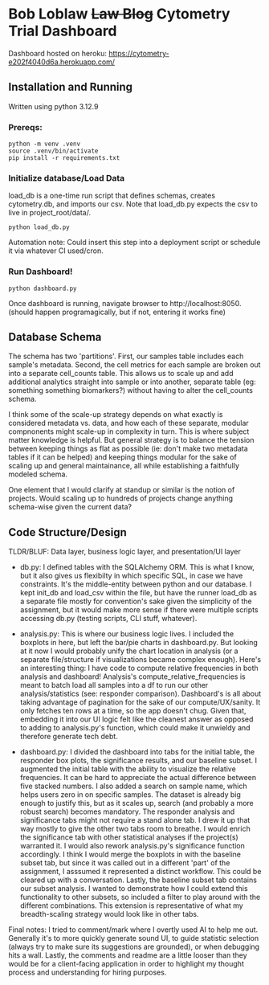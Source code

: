 # Bob Loblaw ~~Law Blog~~ Cytometry Trial Dashboard

Dashboard hosted on heroku: https://cytometry-e202f4040d6a.herokuapp.com/

## Installation and Running

Written using python 3.12.9

### Prereqs: 
```
python -m venv .venv
source .venv/bin/activate
pip install -r requirements.txt
```

### Initialize database/Load Data

load_db is a one-time run script that defines schemas, creates cytometry.db, and imports our csv. Note that load_db.py expects the csv to live in project_root/data/. 

`python load_db.py`

Automation note: Could insert this step into a deployment script or schedule it via whatever CI used/cron. 

### Run Dashboard!

`python dashboard.py`

Once dashboard is running, navigate browser to http://localhost:8050. (should happen programagically, but if not, entering it works fine)

## Database Schema

The schema has two 'partitions'. First, our samples table includes each sample's metadata. Second, the cell metrics for each sample are broken out into a separate cell_counts table. This allows us to scale up and add additional analytics straight into sample or into another, separate table (eg: something something biomarkers?) without having to alter the cell_counts schema. 

I think some of the scale-up strategy depends on what exactly is considered metadata vs. data, and how each of these separate, modular compnonents might scale-up in complexity in turn. This is where subject matter knowledge is helpful. But general strategy is to balance the tension between keeping things as flat as possible (ie: don't make two metadata tables if it can be helped) and keeping things modular for the sake of scaling up and general maintainance, all while establishing a faithfully modeled schema.

One element that I would clarify at standup or similar is the notion of projects. Would scaling up to hundreds of projects change anything schema-wise given the current data? 

## Code Structure/Design

TLDR/BLUF: Data layer, business logic layer, and presentation/UI layer

- db.py: I defined tables with the SQLAlchemy ORM. This is what I know, but it also gives us flexibilty in which specific SQL, in case we have constraints. It's the middle-entity between python and our database. I kept init_db and load_csv within the file, but have the runner load_db as a separate file mostly for convention's sake given the simplicity of the assignment, but it would make more sense if there were multiple scripts accessing db.py (testing scripts, CLI stuff, whatever). 

- analysis.py: This is where our business logic lives. I included the boxplots in here, but left the bar/pie charts in dashboard.py. But looking at it now I would probably unify the chart location in analysis (or a separate file/structure if visualizations became complex enough). Here's an interesting thing: I have code to compute relative frequencies in both analysis and dashboard! Analysis's compute_relative_frequencies is meant to batch load all samples into a df to run our other analysis/statistics (see: responder comparison). Dashboard's is all about taking advantage of pagination for the sake of our compute/UX/sanity. It only fetches ten rows at a time, so the app doesn't chug. Given that, embedding it into our UI logic felt like the cleanest answer as opposed to adding to analysis.py's function, which could make it unwieldy and therefore generate tech debt. 

- dashboard.py: I divided the dashboard into tabs for the initial table, the responder box plots, the significance results, and our baseline subset. I augmented the initial table with the ability to visualize the relative frequencies. It can be hard to appreciate the actual difference between five stacked numbers. I also added a search on sample name, which helps users zero in on specific samples. The dataset is already big enough to justify this, but as it scales up, search (and probably a more robust search) becomes mandatory. The responder analysis and significance tabs might not require a stand alone tab. I drew it up that way mostly to give the other two tabs room to breathe. I would enrich the significance tab with other statistical analyses if the project(s) warranted it. I would also rework analysis.py's significance function accordingly. I think I would merge the boxplots in with the baseline subset tab, but since it was called out in a different 'part' of the assignment, I asssumed it represented a distinct workflow. This could be cleared up with a conversation. Lastly, the baseline subset tab contains our subset analysis. I wanted to demonstrate how I could extend this functionality to other subsets, so included a filter to play around with the different combinations. This extension is representative of what my breadth-scaling strategy would look like in other tabs.

Final notes: I tried to comment/mark where I overtly used AI to help me out. Generally it's to more quickly generate sound UI, to guide statistic selection (always try to make sure its suggestions are grounded), or when debugging hits a wall. Lastly, the comments and readme are a little looser than they would be for a client-facing application in order to highlight my thought process and understanding for hiring purposes. 